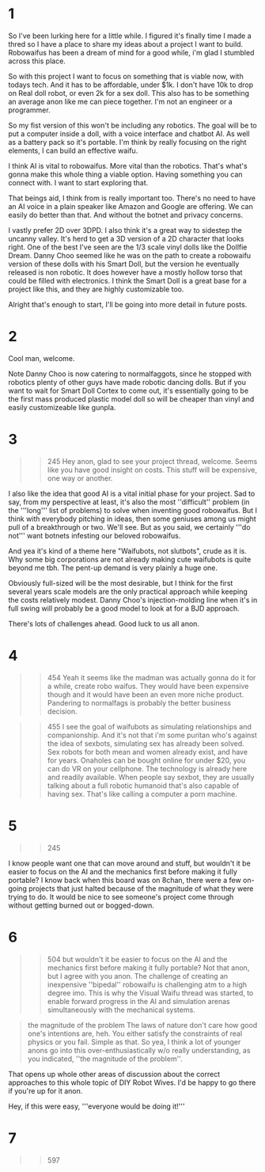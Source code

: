 # 1
So I've been lurking here for a little while. I figured it's finally time I made a thred so I have a place to share my ideas about a project I want to build. Robowaifus has been a dream of mind for a good while, i'm glad I stumbled across this place.

So with this project I want to focus on something that is viable now, with todays tech. And it has to be affordable, under $1k. I don't have 10k to drop on Real doll robot, or even 2k for a sex doll. This also has to be something an average anon like me can piece together. I'm not an engineer or a programmer. 

So my fist version of this won't be including any robotics. The goal will be to put a computer inside a doll, with a voice interface and chatbot AI. As well as a battery pack so it's portable. I'm think by really focusing on the right elements, I can build an effective waifu.

I think AI is vital to robowaifus. More vital than the robotics. That's what's gonna make this whole thing a viable option. Having something you can connect with. I want to start exploring that.

That beings aid, I think from is really important too. There's no need to have an AI voice in a plain speaker like Amazon and Google are offering. We can easily do better than that. And without the botnet and privacy concerns.

I vastly prefer 2D over 3DPD.  I also think it's a great way to sidestep the uncanny valley. It's herd to get a 3D version of a 2D character that looks right. One of the best I've seen are the 1/3 scale vinyl dolls like the Dollfie Dream.  Danny Choo seemed like he was on the path to create a robowaifu version of these dolls with his Smart Doll, but the version he eventually released is non robotic. It does however have a mostly hollow torso that could be filled with electronics. I think the Smart Doll is a great base for a project like this, and they are highly customizable too.

Alright that's enough to start, I'll be going into more detail in future posts.

# 2
Cool man, welcome.

Note Danny Choo is now catering to normalfaggots, since he stopped with robotics plenty of other guys have made robotic dancing dolls.  But if you want to wait for Smart Doll Cortex to come out, it's essentially going to be the first mass produced plastic model doll so will be cheaper than vinyl and easily customizeable like gunpla.

# 3
>>245
Hey anon, glad to see your project thread, welcome. Seems like you have good insight on costs. This stuff will be expensive, one way or another.

I also like the idea that good AI is a vital initial phase for your project. Sad to say, from my perspective at least, it's also the most ''difficult'' problem (in the '''long''' list of problems) to solve when inventing good robowaifus. But I think with everybody pitching in ideas, then some geniuses among us might pull of a breakthrough or two. We'll see. But as you said, we certainly '''do not''' want botnets infesting our beloved robowaifus.

And yea it's kind of a theme here "Waifubots, not slutbots", crude as it is. Why some big corporations are not already making cute waifubots is quite beyond me tbh. The pent-up demand is very plainly a huge one.

Obviously full-sized will be the most desirable, but I think for the first several years scale models are the only practical approach while keeping the costs relatively modest. Danny Choo's injection-molding line when it's in full swing will probably be a good model to look at for a BJD approach.

There's lots of challenges ahead. Good luck to us all anon.

# 4
>>454
Yeah it seems like the madman was actually gonna do it for a while, create robo waifus. They would have been expensive though and it would have been an even more niche product. Pandering to normalfags is probably the better business decision. 

>>455
I see the goal of waifubots as simulating relationships and companionship. And it's not that i'm some puritan who's against the idea of sexbots, simulating sex has already been solved. Sex robots for both mean and women already exist, and have for years. Onaholes can be bought online for under $20, you can do VR on your cellphone. The technology is already here and readily available. When people say sexbot, they are usually talking about a full robotic humanoid that's also capable of having sex. That's like calling a computer a porn machine.

# 5
>>245

I know people want one that can move around and stuff, but wouldn't it be easier to focus on the AI and the mechanics first before making it fully portable? I know back when this board was on 8chan, there were a few on-going projects that just halted because of the magnitude of what they were trying to do. It would be nice to see someone's project come through without getting burned out or bogged-down.

# 6
>>504
>but wouldn't it be easier to focus on the AI and the mechanics first before making it fully portable?
Not that anon, but I agree with you anon. The challenge of creating an inexpensive ''bipedal'' robowaifu is challenging atm to a high degree imo. This is why the Visual Waifu thread was started, to enable forward progress in the AI and simulation arenas simultaneously with the mechanical systems.

>the magnitude of the problem
The laws of nature don't care how good one's intentions are, heh. You either satisfy the constraints of real physics or you fail. Simple as that. So yea, I think a lot of younger anons go into this over-enthusiastically w/o really understanding, as you indicated, ''the magnitude of the problem''. 

That opens up whole other areas of discussion about the correct approaches to this whole topic of DIY Robot Wives. I'd be happy to go there if you're up for it anon.

Hey, if this were easy, '''everyone would be doing it!'''

# 7
>>597

